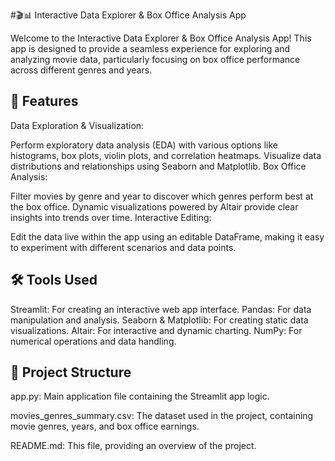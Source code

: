 #🎬📊 Interactive Data Explorer & Box Office Analysis App

Welcome to the Interactive Data Explorer & Box Office Analysis App! This app is designed to provide a seamless experience for exploring and analyzing movie data, particularly focusing on box office performance across different genres and years.

## 🚀 Features
Data Exploration & Visualization:

Perform exploratory data analysis (EDA) with various options like histograms, box plots, violin plots, and correlation heatmaps.
Visualize data distributions and relationships using Seaborn and Matplotlib.
Box Office Analysis:

Filter movies by genre and year to discover which genres perform best at the box office.
Dynamic visualizations powered by Altair provide clear insights into trends over time.
Interactive Editing:

Edit the data live within the app using an editable DataFrame, making it easy to experiment with different scenarios and data points.

## 🛠️ Tools Used
Streamlit: For creating an interactive web app interface.
Pandas: For data manipulation and analysis.
Seaborn & Matplotlib: For creating static data visualizations.
Altair: For interactive and dynamic charting.
NumPy: For numerical operations and data handling.

## 📂 Project Structure
app.py: Main application file containing the Streamlit app logic.

movies_genres_summary.csv: The dataset used in the project, containing movie genres, years, and box office earnings.

README.md: This file, providing an overview of the project.

